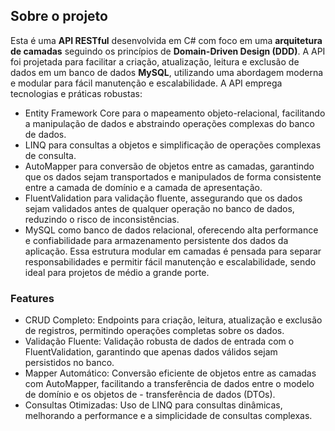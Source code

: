 ## Sobre o projeto

Esta é uma **API RESTful** desenvolvida em C# com foco em uma **arquitetura de camadas** seguindo os princípios de **Domain-Driven Design (DDD)**. A API foi projetada para facilitar a criação, atualização, leitura e exclusão de dados em um banco de dados **MySQL**, utilizando uma abordagem moderna e modular para fácil manutenção e escalabilidade. A API emprega tecnologias e práticas robustas:

- Entity Framework Core para o mapeamento objeto-relacional, facilitando a manipulação de dados e abstraindo operações complexas do banco de dados.
- LINQ para consultas a objetos e simplificação de operações complexas de consulta.
- AutoMapper para conversão de objetos entre as camadas, garantindo que os dados sejam transportados e manipulados de forma consistente entre a camada de domínio e a camada de apresentação.
- FluentValidation para validação fluente, assegurando que os dados sejam validados antes de qualquer operação no banco de dados, reduzindo o risco de inconsistências.
- MySQL como banco de dados relacional, oferecendo alta performance e confiabilidade para armazenamento persistente dos dados da aplicação.
Essa estrutura modular em camadas é pensada para separar responsabilidades e permitir fácil manutenção e escalabilidade, sendo ideal para projetos de médio a grande porte.

### Features

- CRUD Completo: Endpoints para criação, leitura, atualização e exclusão de registros, permitindo operações completas sobre os dados.
- Validação Fluente: Validação robusta de dados de entrada com o FluentValidation, garantindo que apenas dados válidos sejam persistidos no banco.
- Mapper Automático: Conversão eficiente de objetos entre as camadas com AutoMapper, facilitando a transferência de dados entre o modelo de domínio e os objetos de - transferência de dados (DTOs).
- Consultas Otimizadas: Uso de LINQ para consultas dinâmicas, melhorando a performance e a simplicidade de consultas complexas.